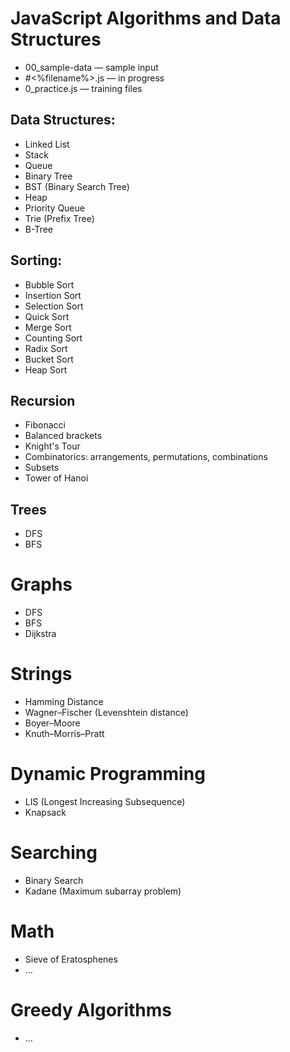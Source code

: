 # JavaScript Algorithms and Data Structures

* 00_sample-data — sample input
* \#<%filename%>.js — in progress
* 0_practice.js — training files

## Data Structures:
* Linked List
* Stack
* Queue
* Binary Tree
* BST (Binary Search Tree)
* Heap
* Priority Queue
* Trie (Prefix Tree)
* B-Tree

## Sorting:
* Bubble Sort
* Insertion Sort
* Selection Sort
* Quick Sort
* Merge Sort
* Counting Sort
* Radix Sort
* Bucket Sort
* Heap Sort

## Recursion
* Fibonacci
* Balanced brackets
* Knight's Tour
* Combinatorics: arrangements, permutations, combinations
* Subsets
* Tower of Hanoi

## Trees
* DFS
* BFS

# Graphs
* DFS
* BFS
* Dijkstra

# Strings
* Hamming Distance
* Wagner–Fischer (Levenshtein distance)
* Boyer–Moore
* Knuth–Morris–Pratt

# Dynamic Programming
* LIS (Longest Increasing Subsequence)
* Knapsack

# Searching
* Binary Search
* Kadane (Maximum subarray problem)

# Math
* Sieve of Eratosphenes
* ...

# Greedy Algorithms
* ...